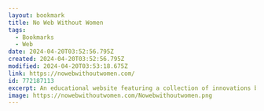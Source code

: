 ```yaml
---
layout: bookmark
title: No Web Without Women
tags:
  - Bookmarks
  - Web
date: 2024-04-20T03:52:56.795Z
created: 2024-04-20T03:52:56.795Z
modified: 2024-04-20T03:53:18.675Z
link: https://nowebwithoutwomen.com/
id: 772187113
excerpt: An educational website featuring a collection of innovations by women in the fields of computer science and technology.
image: https://nowebwithoutwomen.com/Nowebwithoutwomen.png
---
```

